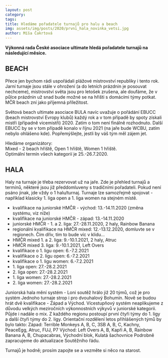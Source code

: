```yaml
---
layout: post
category: 
tags: 
title: Hledáme pořadatele turnajů pro halu a beach
img: assets/img/posts/2020/prvni_hala_novinka_vetsi.jpg
author: Míša Čakrtová
---
```


**Výkonná rada České asociace ultimate hledá pořadatele turnajů na následující měsíce.**

## BEACH
Přece jen bychom rádi uspořádali plážové mistrovství republiky i tento rok. Jarní turnaje jsou stále v ohrožení (a do letních prázdnin je posouvat nechceme), mistrovství světa jsou pro letošek zrušena, ale doufáme, že v půlce prázdnin už snad bude možné se na hřišti s domácími týmy potkat. MČR beach zní jako příjemná příležitost.

Světová beach ultimate asociace BULA navíc uvažuje o pořádání EBUCC (beach mistrovství Evropy klubů) každý rok a v tom případě by spoty získali mistři (případně vicemistři) 2020. Zatím o tom není finálně rozhodnuto. Další EBUCC by se v tom případě konalo v říjnu 2021 (na jaře bude WCBU, zatím nebylo ohlášeno kde). Popřemýšlejte, jestli by váš tým měl zájem jet.

Hledáme organizátory:  
Mixed - 2 beach hřiště, Open 1 hřiště, Women 1 hřiště.  
Optimální termín všech kategorií je 25.-26.7.2020.  

## HALA

Haly na turnaje je třeba rezervovat už na jaře. Zde je přehled turnajů a termínů, některé jsou již předdomluveny s tradičními pořadateli. Pokud není psáno jinak, jde vždy o 1 halu/turnaj. Turnaje lze samozřejmě spojovat - například klasicky 1. liga open a 1. liga women na stejném místě.

- kvalifikace na juniorské HMČR - východ: 13.-14.11.2020 (změna systému, viz níže)  
- kvalifikace na juniorské HMČR - západ: 13.-14.11.2020  
- juniorské HMČR - 1. a 2. liga: 27.-28.11.2020, 2 haly, Rainbow Banana  
- regionální kvalifikace na HMČR mixed: 12.-13.12.2020, domluvte se v regionech. Čím dřív, tím to bude víc v klidu...  
- HMČR mixed 1. a 2. liga: 9.-10.1.2021, 2 haly, Atruc  
- HMČR mixed 3. liga: 9.-10.1.2021, Left Overs  
- kvalifikace o 1. ligu open: 6.-7.2.2021  
- kvalifikace o 2. ligu open: 6.-7.2.2021  
- kvalifikace o 1. ligu women: 6.-7.2.2021  
- 1\. liga open: 27.-28.2.2021  
- 2\. liga open: 27.-28.2.2021  
- 1\. liga women: 27.-28.2.2021  
- 2\. liga women: 27.-28.2.2021  

Juniorská hala mění systém - Loni soutěž hrálo již 20 týmů, což je pro systém Jednoho turnaje strop i pro dvouhalový Bohumín. Nově se budou hrát dvě kvalifikace - Západ a Východ.
Vícestupňový systém neaplikujeme z důvodu velkých meziročních výkonnostních výkyvů v juniorské kategorii. Půjde i nadále o mix. Z každého regionu postoupí první čtyři týmy do 1. ligy a další čtyři týmy do 2. ligy. 
Orientační rozdělení letos přihlášených týmů by bylo takto: 
Západ: Terrible Monkeys A, B, C, 3SB A, B, C, Kachny, PeaceEgg, Atruc, FUJ, P7
Východ: Left Overs A, B, Kapři A, B, Rainbow Banana A, B, Chupacabras, Východní blok, Kulatá šachovnice
Podrobně zapracujeme do aktualizace Soutěžního řádu.

Turnajů je hodně; prosím zapojte se a vezměte si něco na starost.
